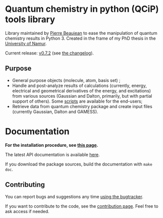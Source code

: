 # Quantum chemistry in python (QCiP) tools library

Library maintained by [Pierre Beaujean](https://pierrebeaujean.net) to ease the manipulation of quantum chemistry results in Python 3. Created in the frame of my PhD thesis in the [University of Namur](https://www.unamur.be).

Current release: [v0.7.2](https://github.com/pierre-24/qcip_tools/releases/tag/v0.7.2)
(see [the changelog](./CHANGELOG.md)).

## Purpose

+ General purpose objects (molecule, atom, basis set) ;
+ Handle and post-analyze results of calculations (currently, energy, electrical and geometrical derivatives of the energy, and excitations) from various sources (Gaussian and Dalton, primarily, but with partial support of others).
  Some [scripts](https://pierre-24.github.io/qcip_tools/scripts.html) are available for the end-users;
+ Retrieve data from quantum chemistry package and create input files (currently Gaussian, Dalton and GAMESS).

# Documentation

**For the installation procedure, see [this page](https://pierre-24.github.io/qcip_tools/install.html).**

The latest API documentation is available [here](https://pierre-24.github.io/qcip_tools/).

If you download the package sources, build the documentation with `make doc`.

## Contributing

You can report bugs and suggestions any time [using the bugtracker](https://github.com/pierre-24/qcip_tools/issues).

If you want to contribute to the code, see the [contribution page](https://pierre-24.github.io/qcip_tools/contributing.html). 
Feel free to ask access if needed.
